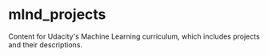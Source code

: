 # mlnd_projects

Content for Udacity's Machine Learning curriculum, which includes projects and their descriptions.
